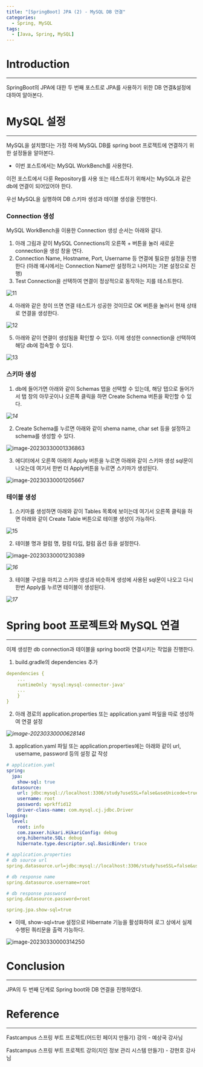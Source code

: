 ```yaml
---
title: "[SpringBoot] JPA (2) - MySQL DB 연결"
categories:
  - Spring, MySQL
tags:
  - [Java, Spring, MySQL]
---
```




# Introduction

---

SpringBoot의 JPA에 대한 두 번째 포스트로 JPA를 사용하기 위한 DB 연결&설정에 대하여 알아본다.



# MySQL 설정

---

MySQL을 설치했다는 가정 하에 MySQL DB를 spring boot 프로젝트에 연결하기 위한 설정들을 알아본다.

- 이번 포스트에서는 MySQL WorkBench를 사용한다.

이전 포스트에서 다룬 Repository를 사용 또는 테스트하기 위해서는 MySQL과 같은 db에 연결이 되어있어야 한다.

우선 MySQL을 실행하여 DB 스키마 생성과 테이블 생성을 진행한다.

### Connection 생성

MySQL WorkBench을 이용한 Connection 생성 순서는 아래와 같다.

1. 아래 그림과 같이 MySQL Connections의 오른쪽 + 버튼을 눌러 새로운 connection을 생성 창을 연다.
2. Connection Name, Hostname, Port, Username 등 연결에 필요한 설정을 진행한다 (아래 예시에서는 Connection Name만 설정하고 나머지는 기본 설정으로 진행)
3. Test Connection을 선택하여 연결이 정상적으로 동작하는 지를 테스트한다.

![11](../../assets/images/03-28-spring-jpa/11.png)

4. 아래와 같은 창이 뜨면 연결 테스트가 성공한 것이므로 OK 버튼을 눌러서 현재 상태로 연결을 생성한다.

![12](../../assets/images/03-28-spring-jpa/12.png)

5. 아래와 같이 연결이 생성됨을 확인할 수 있다. 이제 생성한 connection을 선택하여 해당 db에 접속할 수 있다.

![13](../../assets/images/03-28-spring-jpa/13.png)



### 스키마 생성

1. db에 들어가면 아래와 같이 Schemas 탭을 선택할 수 있는데, 해당 탭으로 들어가서 탭 창의 아무곳이나 오른쪽 클릭을 하면 Create Schema 버튼을 확인할 수 있다.

*![14](../../assets/images/03-28-spring-jpa/14.png)*

2. Create Schema를 누르면 아래와 같이 shema name, char set 등을 설정하고 schema를 생성할 수 있다.

![image-20230330001336863](../../assets/images/03-28-spring-jpa/10.png)

3. 에디터에서 오른쪽 아래의 Apply 버튼을 누르면 아래와 같이 스키마 생성 sql문이 나오는데 여기서 한번 더 Apply버튼을 누르면 스키마가 생성된다.

![image-20230330001205667](../../assets/images/03-28-spring-jpa/8.png)



### 테이블 생성

1. 스키마를 생성하면 아래와 같이 Tables 목록에 보이는데 여기서 오른쪽 클릭을 하면 아래와 같이 Create Table 버튼으로 테이블 생성이 가능하다.

![15](../../assets/images/03-28-spring-jpa/15.png)

2. 테이블 명과 컬럼 명, 컬럼 타입, 컬럼 옵션 등을 설정한다.

![image-20230330001230389](../../assets/images/03-28-spring-jpa/9.png)

*![16](../../assets/images/03-28-spring-jpa/16.png)*



3. 테이블 구성을 마치고 스키마 생성과 비슷하게 생성에 사용된 sql문이 나오고 다시 한번 Apply를 누르면 테이블이 생성된다.

*![17](../../assets/images/03-28-spring-jpa/17.png)*



# Spring boot 프로젝트와 MySQL 연결

---

이제 생성한 db connection과 테이블을 spring boot와 연결시키는 작업을 진행한다.

1. build.gradle의 dependencies 추가

```yaml
dependencies {
    ...
    runtimeOnly 'mysql:mysql-connector-java'
   	...
    }
}

```



2. 아래 경로의 application.properties 또는 application.yaml 파일을 따로 생성하여 연결 설정

*![image-20230330000628146](../../assets/images/03-28-spring-jpa/7.png)*



3. application.yaml 파일 또는 application.properties에는 아래와 같이 url, username, password 등의 설정 값 작성

```yaml
# application.yaml
spring:
  jpa:
    show-sql: true
  datasource:
    url: jdbc:mysql://localhost:3306/study?useSSL=false&useUnicode=true&serverTimezone=Asia/Seoul&allowPublicKeyRetrieval=true&createDatabaseIfNotExist=true # 새로 추가된 옵션 schema 가 없는 경우 생성
    username: root
    password: wprkffid12
    driver-class-name: com.mysql.cj.jdbc.Driver
logging:
  level:
    root: info
    com.zaxxer.hikari.HikariConfig: debug
    org.hibernate.SQL: debug
    hibernate.type.descriptor.sql.BasicBinder: trace
```

```yaml
# application.properties
# db source url
spring.datasource.url=jdbc:mysql://localhost:3306/study?useSSL=false&useUnicode=true&serverTimezone=Asia/Seoul&allowPublicKeyRetrieval=true

# db response name
spring.datasource.username=root

# db response password
spring.datasource.password=root

spring.jpa.show-sql=true
```

- 이때, show-sql=true 설정으로 Hibernate 기능을 활성화하여 로그 상에서 실제 수행된 쿼리문을 출력 가능하다.

![image-20230330000314250](../../assets/images/03-28-spring-jpa/6.png)



# Conclusion

---

JPA의 두 번째 단계로 Spring boot와 DB 연결을 진행하였다.



# Reference

---

Fastcampus 스프링 부트 프로젝트(어드민 페이지 만들기) 강의 - 예상국 강사님

Fastcampus 스프링 부트 프로젝트 강의(지인 정보 관리 시스템 만들기) - 강현호 강사님
